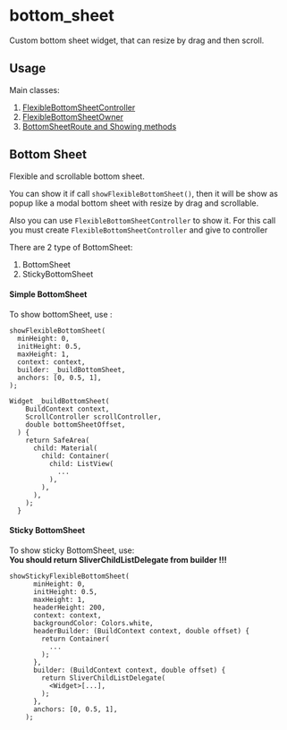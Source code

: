 # bottom_sheet

Custom bottom sheet widget, that can resize by drag and then scroll.

## Usage

Main classes:
1. [FlexibleBottomSheetController](lib/src/flexible_bottom_sheet_controller.dart)
2. [FlexibleBottomSheetOwner](lib/src/flexible_bottom_sheet_owner.dart)
3. [BottomSheetRoute and Showing methods](lib/src/flexible_bottom_sheet_route.dart)

## Bottom Sheet

Flexible and scrollable bottom sheet.

You can show it if call `showFlexibleBottomSheet()`, then it will be show as popup like a modal
bottom sheet with resize by drag and scrollable.

Also you can use `FlexibleBottomSheetController` to show it.
For this call you must create `FlexibleBottomSheetController` and give to controller 

There are 2 type of BottomSheet:  
1. BottomSheet
2. StickyBottomSheet

#### Simple BottomSheet
To show bottomSheet, use :
```
showFlexibleBottomSheet(
  minHeight: 0,
  initHeight: 0.5,
  maxHeight: 1,
  context: context,
  builder: _buildBottomSheet,
  anchors: [0, 0.5, 1],
);

Widget _buildBottomSheet(
    BuildContext context,
    ScrollController scrollController,
    double bottomSheetOffset,
  ) {
    return SafeArea(
      child: Material(
        child: Container(
          child: ListView(
            ...
          ),
        ),
      ),
    );
  }
```
#### Sticky BottomSheet
To show sticky BottomSheet, use:  
**You should return SliverChildListDelegate from builder !!!**
```
showStickyFlexibleBottomSheet(
      minHeight: 0,
      initHeight: 0.5,
      maxHeight: 1,
      headerHeight: 200,
      context: context,
      backgroundColor: Colors.white,
      headerBuilder: (BuildContext context, double offset) {
        return Container(
          ...
        );
      },
      builder: (BuildContext context, double offset) {
        return SliverChildListDelegate(
          <Widget>[...],
        );
      },
      anchors: [0, 0.5, 1],
    );
```